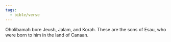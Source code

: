 ```yaml
---
tags:
  - bible/verse
---
```

Oholibamah bore Jeush, Jalam, and Korah. These are the sons of Esau, who were born to him in the land of Canaan.